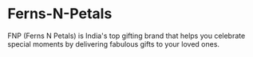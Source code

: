 # Ferns-N-Petals
FNP (Ferns N Petals) is India's top gifting brand that helps you celebrate special moments by delivering fabulous gifts to your loved ones.
